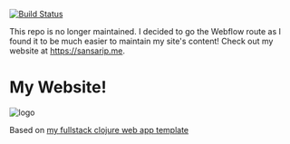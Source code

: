 [![Build Status](https://travis-ci.com/sansarip/my-website.svg?token=jpKjUR4ApUCejSvjRvcX&branch=master)](https://travis-ci.com/sansarip/my-website)

This repo is no longer maintained. I decided to go the Webflow route as I found it to be much easier to maintain my site's content! Check out my website at https://sansarip.me.

# My Website!

![logo](https://i.gyazo.com/3e9352aa87d3985402772f963745c8ea.png)

Based on [my fullstack clojure web app template](https://github.com/sansarip/yet-another-clojure-web-app-template)
